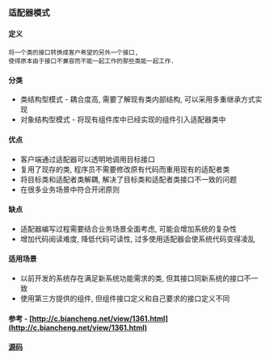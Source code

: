 ### 适配器模式
#### 定义
    将一个类的接口转换成客户希望的另外一个接口, 
    使得原本由于接口不兼容而不能一起工作的那些类能一起工作.

#### 分类
* 类结构型模式 - 耦合度高, 需要了解现有类内部结构, 可以采用多重继承方式实现
* 对象结构型模式 - 将现有组件库中已经实现的组件引入适配器类中

#### 优点
* 客户端通过适配器可以透明地调用目标接口
* 复用了现存的类, 程序员不需要修改原有代码而重用现有的适配者类
* 将目标类和适配者类解耦, 解决了目标类和适配者类接口不一致的问题
* 在很多业务场景中符合开闭原则

#### 缺点
* 适配器编写过程需要结合业务场景全面考虑, 可能会增加系统的复杂性
* 增加代码阅读难度, 降低代码可读性, 过多使用适配器会使系统代码变得凌乱

#### 适用场景
* 以前开发的系统存在满足新系统功能需求的类, 但其接口同新系统的接口不一致
* 使用第三方提供的组件, 但组件接口定义和自己要求的接口定义不同

#### 参考 - [http://c.biancheng.net/view/1361.html](http://c.biancheng.net/view/1361.html)

#### [源码](./__init__.py)

